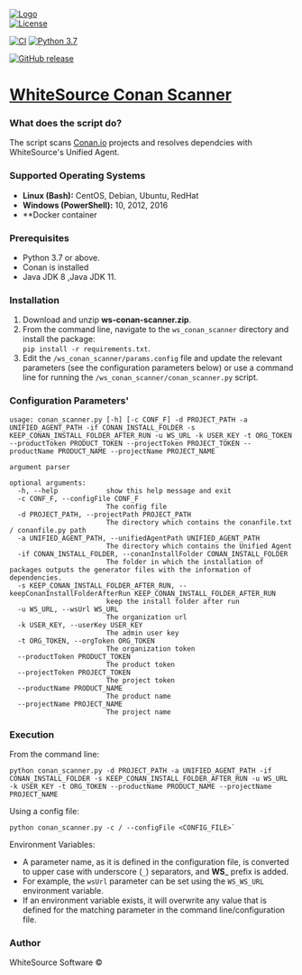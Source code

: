[![Logo](https://whitesource-resources.s3.amazonaws.com/ws-sig-images/Whitesource_Logo_178x44.png)](https://www.whitesourcesoftware.com/)  
[![License](https://img.shields.io/badge/License-Apache%202.0-yellowgreen.svg)](https://opensource.org/licenses/Apache-2.0)

[![CI](https://github.com/whitesource-ps/ws-conan-scanner/actions/workflows/ci.yml/badge.svg)](https://github.com/whitesource-ps/ws-conan-scanner/actions/workflows/ci.yml)
[![Python 3.7](https://upload.wikimedia.org/wikipedia/commons/thumb/7/76/Blue_Python_3.7%2B_Shield_Badge.svg/86px-Blue_Python_3.7%2B_Shield_Badge.svg.png)](https://www.python.org/downloads/release/python-370/)

[![GitHub release](https://img.shields.io/github/v/release/whitesource-ps/ws-conan-scanner)](https://github.com/whitesource-ps/ws-conan-scanner/releases/latest)  

# [WhiteSource Conan Scanner](https://github.com/whitesource-ps/ws-conan-scanner)

### What does the script do?
The script scans [Conan.io](https://docs.conan.io/en/latest/) projects and resolves dependcies with WhiteSource's Unified Agent.

### Supported Operating Systems
- **Linux (Bash):**	CentOS, Debian, Ubuntu, RedHat
- **Windows (PowerShell):**	10, 2012, 2016
- **Docker container

### Prerequisites
- Python 3.7 or above.
- Conan is installed
- Java JDK 8 ,Java JDK 11.

### Installation
1. Download and unzip **ws-conan-scanner.zip**.
2. From the command line, navigate to the `ws_conan_scanner` directory and install the package:  
   `pip install -r requirements.txt`.
3. Edit the `/ws_conan_scanner/params.config` file and update the relevant parameters (see the configuration parameters below) or
   use a command line for running the `/ws_conan_scanner/conan_scanner.py` script.

### Configuration Parameters'
```shell
usage: conan_scanner.py [-h] [-c CONF_F] -d PROJECT_PATH -a UNIFIED_AGENT_PATH -if CONAN_INSTALL_FOLDER -s KEEP_CONAN_INSTALL_FOLDER_AFTER_RUN -u WS_URL -k USER_KEY -t ORG_TOKEN --productToken PRODUCT_TOKEN --projectToken PROJECT_TOKEN --productName PRODUCT_NAME --projectName PROJECT_NAME

argument parser

optional arguments:
  -h, --help            show this help message and exit
  -c CONF_F, --configFile CONF_F
                        The config file
  -d PROJECT_PATH, --projectPath PROJECT_PATH
                        The directory which contains the conanfile.txt / conanfile.py path
  -a UNIFIED_AGENT_PATH, --unifiedAgentPath UNIFIED_AGENT_PATH
                        The directory which contains the Unified Agent
  -if CONAN_INSTALL_FOLDER, --conanInstallFolder CONAN_INSTALL_FOLDER
                        The folder in which the installation of packages outputs the generator files with the information of dependencies.
  -s KEEP_CONAN_INSTALL_FOLDER_AFTER_RUN, --keepConanInstallFolderAfterRun KEEP_CONAN_INSTALL_FOLDER_AFTER_RUN
                        keep the install folder after run
  -u WS_URL, --wsUrl WS_URL
                        The organization url
  -k USER_KEY, --userKey USER_KEY
                        The admin user key
  -t ORG_TOKEN, --orgToken ORG_TOKEN
                        The organization token
  --productToken PRODUCT_TOKEN
                        The product token
  --projectToken PROJECT_TOKEN
                        The project token
  --productName PRODUCT_NAME
                        The product name
  --projectName PROJECT_NAME
                        The project name

```
### Execution
From the command line:
```shell
python conan_scanner.py -d PROJECT_PATH -a UNIFIED_AGENT_PATH -if CONAN_INSTALL_FOLDER -s KEEP_CONAN_INSTALL_FOLDER_AFTER_RUN -u WS_URL -k USER_KEY -t ORG_TOKEN --productName PRODUCT_NAME --projectName PROJECT_NAME
```

Using a config file:
```shell
python conan_scanner.py -c / --configFile <CONFIG_FILE>`
```

Environment Variables:
- A parameter name, as it is defined in the configuration file, is converted to upper case with underscore (`_`) separators, and **WS**_ prefix is added.
- For example, the `wsUrl` parameter can be set using the `WS_WS_URL ` environment variable.
- If an environment variable exists, it will overwrite any value that is defined for the matching parameter in the command line/configuration file.

### Author
WhiteSource Software ©